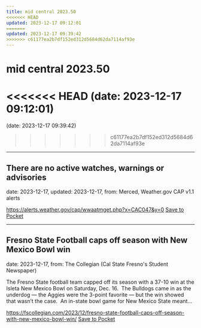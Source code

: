 ```yaml
---
title: mid central 2023.50
<<<<<<< HEAD
updated: 2023-12-17 09:12:01
=======
updated: 2023-12-17 09:39:42
>>>>>>> c61177ea2b7df152ed312d5684d62da7114af93e
---
```


# mid central 2023.50

<<<<<<< HEAD
(date: 2023-12-17 09:12:01)
=======
(date: 2023-12-17 09:39:42)
>>>>>>> c61177ea2b7df152ed312d5684d62da7114af93e

---

## There are no active watches, warnings or advisories

date: 2023-12-17, updated: 2023-12-17, from: Merced, Weather.gov CAP v1.1 alerts



<span class="feed-item-link">
<a href="https://alerts.weather.gov/cap/wwaatmget.php?x=CAC047&y=0">https://alerts.weather.gov/cap/wwaatmget.php?x=CAC047&y=0</a> <a href="https://getpocket.com/save" class="pocket-btn" data-lang="en" data-save-url="https://alerts.weather.gov/cap/wwaatmget.php?x=CAC047&y=0">Save to Pocket</a>
</span>

---

## Fresno State Football caps off season with New Mexico Bowl win

date: 2023-12-17, from: The Collegian (Cal State Fresno's Student Newspaper)

The Fresno State football team capped off its season with a 37-10 win at the Isleta New Mexico Bowl on Saturday, Dec. 16.  The Bulldogs came in as the underdog &#8212; the Aggies were the 3-point favorite &#8212; but the win showed that wasn’t the case.  An in-state bowl game for New Mexico State meant...

<span class="feed-item-link">
<a href="https://fscollegian.com/2023/12/fresno-state-football-caps-off-season-with-new-mexico-bowl-win/">https://fscollegian.com/2023/12/fresno-state-football-caps-off-season-with-new-mexico-bowl-win/</a> <a href="https://getpocket.com/save" class="pocket-btn" data-lang="en" data-save-url="https://fscollegian.com/2023/12/fresno-state-football-caps-off-season-with-new-mexico-bowl-win/">Save to Pocket</a>
</span>



<script type="text/javascript">!function(d,i){if(!d.getElementById(i)){var j=d.createElement("script");j.id=i;j.src="https://widgets.getpocket.com/v1/j/btn.js?v=1";var w=d.getElementById(i);d.body.appendChild(j);}}(document,"pocket-btn-js");</script>


